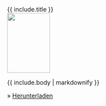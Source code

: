 <div class="row row-cols-1 row-cols-sm-2 row-cols-xl-2 g-4 mb-3">
    <div class="col">
        <div class="card bg-yellow text-dark">
            <div class="card-header">{{ include.title }}</div>
            <div class="card-body">
                <img class="border border-white float-start me-4" src="{{ site.baseurl }}/assets/images{{ include.image }}" width="100" height="140">
                <p>{{ include.body | markdownify }}</p>
                <p>&raquo; <a class="link-dark" href="{{ site.baseurl }}{{ include.link }}">Herunterladen</a></p>
            </div>
        </div>
    </div>
</div>
